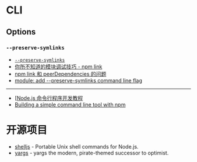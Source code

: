 # CLI


## Options

### `--preserve-symlinks`

- [`--preserve-symlinks`](https://nodejs.org/api/cli.html#cli_preserve_symlinks)
- [你所不知道的模块调试技巧 - npm link](https://github.com/atian25/blog/issues/17)
- [npm link 和 peerDependencies 的问题](https://www.jianshu.com/p/dcbc81e7bf01)
- [module: add --preserve-symlinks command line flag](https://github.com/nodejs/node/pull/6537)



---

- [[Node.js 命令行程序开发教程](http://www.ruanyifeng.com/blog/2015/05/command-line-with-node.html)
- [Building a simple command line tool with npm](http://blog.npmjs.org/post/118810260230/building-a-simple-command-line-tool-with-npm)


# 开源项目
- [shelljs](https://github.com/shelljs/shelljs) - Portable Unix shell commands for Node.js.
- [yargs](https://github.com/yargs/yargs) - yargs the modern, pirate-themed successor to optimist.
